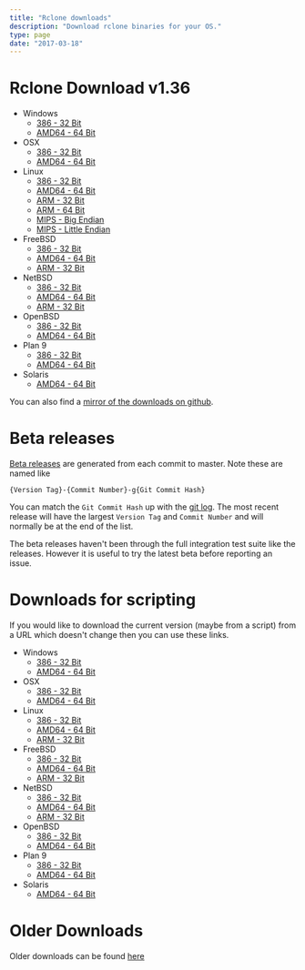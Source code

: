 ```yaml
---
title: "Rclone downloads"
description: "Download rclone binaries for your OS."
type: page
date: "2017-03-18"
---
```


Rclone Download v1.36
=====================

  * Windows
    * [386 - 32 Bit](https://downloads.rclone.org/rclone-v1.36-windows-386.zip)
    * [AMD64 - 64 Bit](https://downloads.rclone.org/rclone-v1.36-windows-amd64.zip)
  * OSX
    * [386 - 32 Bit](https://downloads.rclone.org/rclone-v1.36-osx-386.zip)
    * [AMD64 - 64 Bit](https://downloads.rclone.org/rclone-v1.36-osx-amd64.zip)
  * Linux
    * [386 - 32 Bit](https://downloads.rclone.org/rclone-v1.36-linux-386.zip)
    * [AMD64 - 64 Bit](https://downloads.rclone.org/rclone-v1.36-linux-amd64.zip)
    * [ARM - 32 Bit](https://downloads.rclone.org/rclone-v1.36-linux-arm.zip)
    * [ARM - 64 Bit](https://downloads.rclone.org/rclone-v1.36-linux-arm64.zip)
    * [MIPS - Big Endian](https://downloads.rclone.org/rclone-v1.36-linux-mips.zip)
    * [MIPS - Little Endian](https://downloads.rclone.org/rclone-v1.36-linux-mipsle.zip)
  * FreeBSD
    * [386 - 32 Bit](https://downloads.rclone.org/rclone-v1.36-freebsd-386.zip)
    * [AMD64 - 64 Bit](https://downloads.rclone.org/rclone-v1.36-freebsd-amd64.zip)
    * [ARM - 32 Bit](https://downloads.rclone.org/rclone-v1.36-freebsd-arm.zip)
  * NetBSD
    * [386 - 32 Bit](https://downloads.rclone.org/rclone-v1.36-netbsd-386.zip)
    * [AMD64 - 64 Bit](https://downloads.rclone.org/rclone-v1.36-netbsd-amd64.zip)
    * [ARM - 32 Bit](https://downloads.rclone.org/rclone-v1.36-netbsd-arm.zip)
  * OpenBSD
    * [386 - 32 Bit](https://downloads.rclone.org/rclone-v1.36-openbsd-386.zip)
    * [AMD64 - 64 Bit](https://downloads.rclone.org/rclone-v1.36-openbsd-amd64.zip)
  * Plan 9
    * [386 - 32 Bit](https://downloads.rclone.org/rclone-v1.36-plan9-386.zip)
    * [AMD64 - 64 Bit](https://downloads.rclone.org/rclone-v1.36-plan9-amd64.zip)
  * Solaris
    * [AMD64 - 64 Bit](https://downloads.rclone.org/rclone-v1.36-solaris-amd64.zip)

You can also find a [mirror of the downloads on github](https://github.com/ncw/rclone/releases/tag/v1.36).

Beta releases
=============

[Beta releases](https://beta.rclone.org) are generated from each commit
to master.  Note these are named like

    {Version Tag}-{Commit Number}-g{Git Commit Hash}

You can match the `Git Commit Hash` up with the [git
log](https://github.com/ncw/rclone/commits/master).  The most recent
release will have the largest `Version Tag` and `Commit Number` and
will normally be at the end of the list.

The beta releases haven't been through the full integration test suite
like the releases.  However it is useful to try the latest beta before
reporting an issue.

Downloads for scripting
=======================

If you would like to download the current version (maybe from a
script) from a URL which doesn't change then you can use these links.

  * Windows
    * [386 - 32 Bit](https://downloads.rclone.org/rclone-current-windows-386.zip)
    * [AMD64 - 64 Bit](https://downloads.rclone.org/rclone-current-windows-amd64.zip)
  * OSX
    * [386 - 32 Bit](https://downloads.rclone.org/rclone-current-osx-386.zip)
    * [AMD64 - 64 Bit](https://downloads.rclone.org/rclone-current-osx-amd64.zip)
  * Linux
    * [386 - 32 Bit](https://downloads.rclone.org/rclone-current-linux-386.zip)
    * [AMD64 - 64 Bit](https://downloads.rclone.org/rclone-current-linux-amd64.zip)
    * [ARM - 32 Bit](https://downloads.rclone.org/rclone-current-linux-arm.zip)
  * FreeBSD
    * [386 - 32 Bit](https://downloads.rclone.org/rclone-current-freebsd-386.zip)
    * [AMD64 - 64 Bit](https://downloads.rclone.org/rclone-current-freebsd-amd64.zip)
    * [ARM - 32 Bit](https://downloads.rclone.org/rclone-current-freebsd-arm.zip)
  * NetBSD
    * [386 - 32 Bit](https://downloads.rclone.org/rclone-current-netbsd-386.zip)
    * [AMD64 - 64 Bit](https://downloads.rclone.org/rclone-current-netbsd-amd64.zip)
    * [ARM - 32 Bit](https://downloads.rclone.org/rclone-current-netbsd-arm.zip)
  * OpenBSD
    * [386 - 32 Bit](https://downloads.rclone.org/rclone-current-openbsd-386.zip)
    * [AMD64 - 64 Bit](https://downloads.rclone.org/rclone-current-openbsd-amd64.zip)
  * Plan 9
    * [386 - 32 Bit](https://downloads.rclone.org/rclone-current-plan9-386.zip)
    * [AMD64 - 64 Bit](https://downloads.rclone.org/rclone-current-plan9-amd64.zip)
  * Solaris
    * [AMD64 - 64 Bit](https://downloads.rclone.org/rclone-current-solaris-amd64.zip)

Older Downloads
==============

Older downloads can be found [here](https://downloads.rclone.org/)
